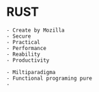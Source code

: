 
# RUST 

    - Create by Mozilla
    - Secure
    - Practical
    - Performance
    - Reability
    - Productivity
    
    - Miltiparadigma
    - Functional programing pure
    - 